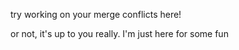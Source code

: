 try working on your merge conflicts here!

or not, it's up to you really. I'm just here for some fun
